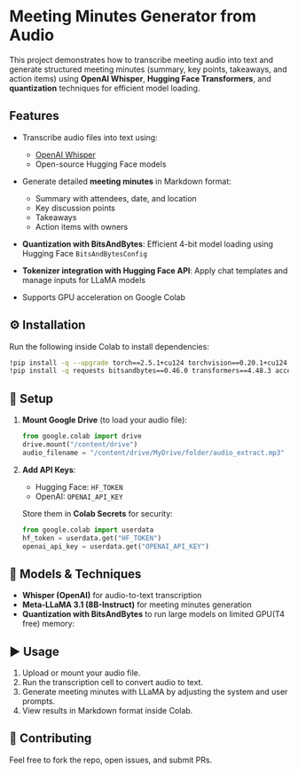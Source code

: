 #  Meeting Minutes Generator from Audio

This project demonstrates how to transcribe meeting audio into text and generate structured meeting minutes (summary, key points, takeaways, and action items) using **OpenAI Whisper**, **Hugging Face Transformers**, and **quantization** techniques for efficient model loading.

##  Features

* Transcribe audio files into text using:

  * [OpenAI Whisper](https://platform.openai.com/docs/guides/speech-to-text)
  * Open-source Hugging Face models
* Generate detailed **meeting minutes** in Markdown format:

  * Summary with attendees, date, and location
  * Key discussion points
  * Takeaways
  * Action items with owners
* **Quantization with BitsAndBytes**: Efficient 4-bit model loading using Hugging Face `BitsAndBytesConfig`
* **Tokenizer integration with Hugging Face API**: Apply chat templates and manage inputs for LLaMA models
* Supports GPU acceleration on Google Colab

## ⚙️ Installation

Run the following inside Colab to install dependencies:

```bash
!pip install -q --upgrade torch==2.5.1+cu124 torchvision==0.20.1+cu124 torchaudio==2.5.1+cu124 --index-url https://download.pytorch.org/whl/cu124
!pip install -q requests bitsandbytes==0.46.0 transformers==4.48.3 accelerate==1.3.0 openai
```

## 🔑 Setup

1. **Mount Google Drive** (to load your audio file):

   ```python
   from google.colab import drive
   drive.mount("/content/drive")
   audio_filename = "/content/drive/MyDrive/folder/audio_extract.mp3"
   ```

2. **Add API Keys**:

   * Hugging Face: `HF_TOKEN`
   * OpenAI: `OPENAI_API_KEY`

   Store them in **Colab Secrets** for security:

   ```python
   from google.colab import userdata
   hf_token = userdata.get("HF_TOKEN")
   openai_api_key = userdata.get("OPENAI_API_KEY")
   ```

## 🧠 Models & Techniques

* **Whisper (OpenAI)** for audio-to-text transcription
* **Meta-LLaMA 3.1 (8B-Instruct)** for meeting minutes generation
* **Quantization with BitsAndBytes** to run large models on limited GPU(T4 free) memory:


## ▶️ Usage

1. Upload or mount your audio file.
2. Run the transcription cell to convert audio to text.
3. Generate meeting minutes with LLaMA by adjusting the system and user prompts.
4. View results in Markdown format inside Colab.


## 🤝 Contributing

Feel free to fork the repo, open issues, and submit PRs.

